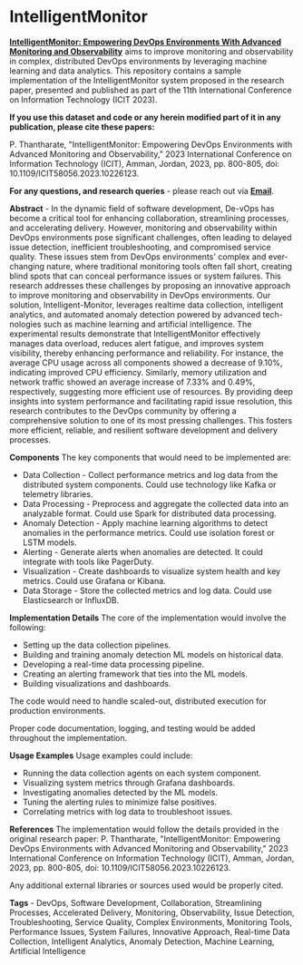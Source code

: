 # IntelligentMonitor

[**IntelligentMonitor: Empowering DevOps Environments With Advanced Monitoring and Observability**](https://ieeexplore.ieee.org/document/10226123) aims to improve monitoring and observability in complex, distributed DevOps environments by leveraging machine learning and data analytics. This repository contains a sample implementation of the IntelligentMonitor system proposed in the research paper, presented and published as part of the 11th International Conference on Information Technology (ICIT 2023).

**If you use this dataset and code or any herein modified part of it in any publication, please cite these papers:**

P. Thantharate, "IntelligentMonitor: Empowering DevOps Environments with Advanced Monitoring and Observability," 2023 International Conference on Information Technology (ICIT), Amman, Jordan, 2023, pp. 800-805, doi: 10.1109/ICIT58056.2023.10226123.

**For any questions, and research queries** - please reach out via [**Email**](pthanth2@gmail.com).

**Abstract** - In the dynamic field of software development, De-vOps has become a critical tool for enhancing collaboration, streamlining processes, and accelerating delivery. However, monitoring and observability within DevOps environments pose significant challenges, often leading to delayed issue detection, inefficient troubleshooting, and compromised service quality. These issues stem from DevOps environments' complex and ever-changing nature, where traditional monitoring tools often fall short, creating blind spots that can conceal performance issues or system failures. This research addresses these challenges by proposing an innovative approach to improve monitoring and observability in DevOps environments. Our solution, Intelligent-Monitor, leverages realtime data collection, intelligent analytics, and automated anomaly detection powered by advanced tech-nologies such as machine learning and artificial intelligence. The experimental results demonstrate that IntelligentMonitor effectively manages data overload, reduces alert fatigue, and improves system visibility, thereby enhancing performance and reliability. For instance, the average CPU usage across all components showed a decrease of 9.10%, indicating improved CPU efficiency. Similarly, memory utilization and network traffic showed an average increase of 7.33% and 0.49%, respectively, suggesting more efficient use of resources. By providing deep insights into system performance and facilitating rapid issue resolution, this research contributes to the DevOps community by offering a comprehensive solution to one of its most pressing challenges. This fosters more efficient, reliable, and resilient software development and delivery processes.

**Components**
The key components that would need to be implemented are:

* Data Collection - Collect performance metrics and log data from the distributed system components. Could use technology like Kafka or telemetry libraries.
* Data Processing - Preprocess and aggregate the collected data into an analyzable format. Could use Spark for distributed data processing.
* Anomaly Detection - Apply machine learning algorithms to detect anomalies in the performance metrics. Could use isolation forest or LSTM models.
* Alerting - Generate alerts when anomalies are detected. It could integrate with tools like PagerDuty.
* Visualization - Create dashboards to visualize system health and key metrics. Could use Grafana or Kibana.
* Data Storage - Store the collected metrics and log data. Could use Elasticsearch or InfluxDB.

**Implementation Details**
The core of the implementation would involve the following:

* Setting up the data collection pipelines.
* Building and training anomaly detection ML models on historical data.
* Developing a real-time data processing pipeline.
* Creating an alerting framework that ties into the ML models.
* Building visualizations and dashboards.

The code would need to handle scaled-out, distributed execution for production environments.

Proper code documentation, logging, and testing would be added throughout the implementation.

**Usage Examples**
Usage examples could include:

* Running the data collection agents on each system component.
* Visualizing system metrics through Grafana dashboards.
* Investigating anomalies detected by the ML models.
* Tuning the alerting rules to minimize false positives.
* Correlating metrics with log data to troubleshoot issues.

**References**
The implementation would follow the details provided in the original research paper: P. Thantharate, "IntelligentMonitor: Empowering DevOps Environments with Advanced Monitoring and Observability," 2023 International Conference on Information Technology (ICIT), Amman, Jordan, 2023, pp. 800-805, doi: 10.1109/ICIT58056.2023.10226123.

Any additional external libraries or sources used would be properly cited.

**Tags** - DevOps, Software Development, Collaboration, Streamlining Processes, Accelerated Delivery, Monitoring, Observability, Issue Detection, Troubleshooting, Service Quality, Complex Environments, Monitoring Tools, Performance Issues, System Failures, Innovative Approach, Real-time Data Collection, Intelligent Analytics, Anomaly Detection, Machine Learning, Artificial Intelligence
